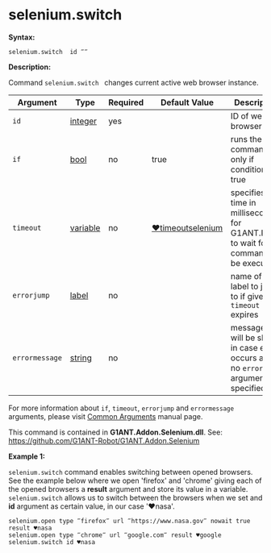 # selenium.switch

**Syntax:**

```G1ANT
selenium.switch  id ‴‴
```

**Description:**

Command `selenium.switch ` changes current active web browser instance. 

| Argument | Type | Required | Default Value | Description |
| -------- | ---- | -------- | ------------- | ----------- |
|`id`| [integer](https://github.com/G1ANT-Robot/G1ANT.Manual/blob/master/G1ANT-Language/Structures/bool.md) | yes |  | ID of web browser  |
|`if`| [bool](https://github.com/G1ANT-Robot/G1ANT.Manual/blob/master/G1ANT-Language/Structures/bool.md) | no | true | runs the command only if condition is true |
|`timeout`| [variable](https://github.com/G1ANT-Robot/G1ANT.Manual/blob/master/G1ANT-Language/Special-Characters/variable.md) | no | [♥timeoutselenium](https://github.com/G1ANT-Robot/G1ANT.Manual/blob/master/G1ANT-Language/Variables/Special-Variables.md) | specifies time in milliseconds for G1ANT.Robot to wait for the command to be executed |
|`errorjump` | [label](https://github.com/G1ANT-Robot/G1ANT.Manual/blob/master/G1ANT-Language/Structures/bool.md) | no | | name of the label to jump to if given `timeout` expires |
|`errormessage`| [string](https://github.com/G1ANT-Robot/G1ANT.Manual/blob/master/G1ANT-Language/Structures/bool.md) | no |  | message that will be shown in case error occurs and no `errorjump` argument is specified |

For more information about `if`, `timeout`, `errorjump` and `errormessage` arguments, please visit [Common Arguments](https://github.com/G1ANT-Robot/G1ANT.Manual/blob/master/G1ANT-Language/Common-Arguments.md)  manual page.

This command is contained in **G1ANT.Addon.Selenium.dll**.
See: https://github.com/G1ANT-Robot/G1ANT.Addon.Selenium

**Example 1:**

`selenium.switch` command enables switching between opened browsers. See the example below where we open 'firefox' and 'chrome' giving each of the opened browsers a **result** argument and store its value in a variable. `selenium.switch` allows us to switch between the browsers when we set and **id** argument as certain value, in our case '♥nasa'.

```G1ANT
selenium.open type ‴firefox‴ url ‴https://www.nasa.gov‴ nowait true result ♥nasa
selenium.open type ‴chrome‴ url ‴google.com‴ result ♥google
selenium.switch id ♥nasa
```
